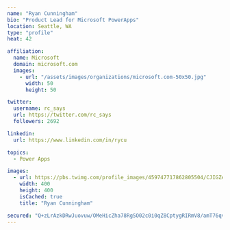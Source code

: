 ```yaml
---
name: "Ryan Cunningham"
bio: "Product Lead for Microsoft PowerApps"
location: Seattle, WA
type: "profile"
heat: 42

affiliation:
  name: Microsoft
  domain: microsoft.com
  images:
    - url: "/assets/images/organizations/microsoft.com-50x50.jpg"
      width: 50
      height: 50

twitter:
  username: rc_says
  url: https://twitter.com/rc_says
  followers: 2692

linkedin:
  url: https://www.linkedin.com/in/rycu

topics:
  - Power Apps

images:
  - url: https://pbs.twimg.com/profile_images/459747717862805504/CJIGZejd_400x400.png
    width: 400
    height: 400
    isCached: true
    title: "Ryan Cunningham"

secured: "Q+zLrAzkDRwJuovuw/OMeHicZha78RgSO02c0i0qZ8CptygRIRmV8/amT76qvgll7B5SjzfS4MrDZL2jk0/UvFml6Y9gmIll89ozgeJOPXgFigw9axonrsvYmIuyqh3kj0EKsvaG5xc0dcK4l4vtdJc29GpwyG2ixR2unaGTEDwdyEWCLyvn82Ogu4nyRGw7ITvRncptqtPFsIBEqBpWO9pN/su6Ae9bA8KUeXMpxJK4ZflxuCw+jwqOgyzjYpX+ML623xKubuUwBubEMkIgUJFAIlrpBWej3VLuaXJ9pE9WmJZtNKZYuQ29AIdmsEoK0/9+edKMzgXPjB3BLw9roi8im5c2fU2qgcNauxoXaFsscQbTJ9E74pubo2I9x5K/8muE3PA6jySL8f7pwlIxP/KMv3foZ90y8F7VziJELl8=;IpWiCtirEa3SOxOjRg/jgg=="
---
```


